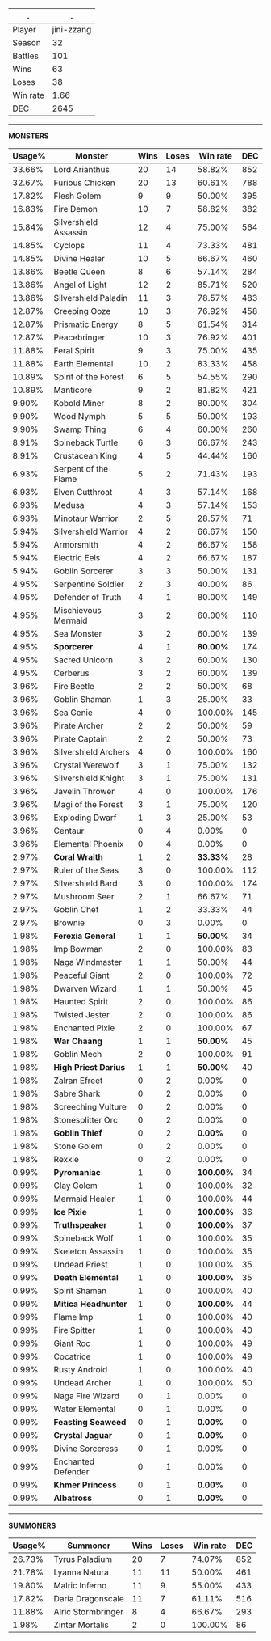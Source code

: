 .|.
|-|-
Player|jini-zzang
Season|32
Battles|101
Wins|63
Loses|38
Win rate|1.66
DEC|2645

---
**MONSTERS**

Usage%|Monster|Wins|Loses|Win rate|DEC|
-|-|-|-|-|-|
33.66%|Lord Arianthus|20|14|58.82%|852|
32.67%|Furious Chicken|20|13|60.61%|788|
17.82%|Flesh Golem|9|9|50.00%|395|
16.83%|Fire Demon|10|7|58.82%|382|
15.84%|Silvershield Assassin|12|4|75.00%|564|
14.85%|Cyclops|11|4|73.33%|481|
14.85%|Divine Healer|10|5|66.67%|460|
13.86%|Beetle Queen|8|6|57.14%|284|
13.86%|Angel of Light|12|2|85.71%|520|
13.86%|Silvershield Paladin|11|3|78.57%|483|
12.87%|Creeping Ooze|10|3|76.92%|458|
12.87%|Prismatic Energy|8|5|61.54%|314|
12.87%|Peacebringer|10|3|76.92%|401|
11.88%|Feral Spirit|9|3|75.00%|435|
11.88%|Earth Elemental|10|2|83.33%|458|
10.89%|Spirit of the Forest|6|5|54.55%|290|
10.89%|Manticore|9|2|81.82%|421|
9.90%|Kobold Miner|8|2|80.00%|304|
9.90%|Wood Nymph|5|5|50.00%|193|
9.90%|Swamp Thing|6|4|60.00%|260|
8.91%|Spineback Turtle|6|3|66.67%|243|
8.91%|Crustacean King|4|5|44.44%|160|
6.93%|Serpent of the Flame|5|2|71.43%|193|
6.93%|Elven Cutthroat|4|3|57.14%|168|
6.93%|Medusa|4|3|57.14%|153|
6.93%|Minotaur Warrior|2|5|28.57%|71|
5.94%|Silvershield Warrior|4|2|66.67%|150|
5.94%|Armorsmith|4|2|66.67%|158|
5.94%|Electric Eels|4|2|66.67%|187|
5.94%|Goblin Sorcerer|3|3|50.00%|131|
4.95%|Serpentine Soldier|2|3|40.00%|86|
4.95%|Defender of Truth|4|1|80.00%|149|
4.95%|Mischievous Mermaid|3|2|60.00%|110|
4.95%|Sea Monster|3|2|60.00%|139|
4.95%|**Sporcerer**|4|1|**80.00%**|174|
4.95%|Sacred Unicorn|3|2|60.00%|130|
4.95%|Cerberus|3|2|60.00%|139|
3.96%|Fire Beetle|2|2|50.00%|68|
3.96%|Goblin Shaman|1|3|25.00%|33|
3.96%|Sea Genie|4|0|100.00%|145|
3.96%|Pirate Archer|2|2|50.00%|59|
3.96%|Pirate Captain|2|2|50.00%|73|
3.96%|Silvershield Archers|4|0|100.00%|160|
3.96%|Crystal Werewolf|3|1|75.00%|132|
3.96%|Silvershield Knight|3|1|75.00%|131|
3.96%|Javelin Thrower|4|0|100.00%|176|
3.96%|Magi of the Forest|3|1|75.00%|120|
3.96%|Exploding Dwarf|1|3|25.00%|53|
3.96%|Centaur|0|4|0.00%|0|
3.96%|Elemental Phoenix|0|4|0.00%|0|
2.97%|**Coral Wraith**|1|2|**33.33%**|28|
2.97%|Ruler of the Seas|3|0|100.00%|112|
2.97%|Silvershield Bard|3|0|100.00%|174|
2.97%|Mushroom Seer|2|1|66.67%|71|
2.97%|Goblin Chef|1|2|33.33%|44|
2.97%|Brownie|0|3|0.00%|0|
1.98%|**Ferexia General**|1|1|**50.00%**|34|
1.98%|Imp Bowman|2|0|100.00%|83|
1.98%|Naga Windmaster|1|1|50.00%|44|
1.98%|Peaceful Giant|2|0|100.00%|72|
1.98%|Dwarven Wizard|1|1|50.00%|45|
1.98%|Haunted Spirit|2|0|100.00%|86|
1.98%|Twisted Jester|2|0|100.00%|86|
1.98%|Enchanted Pixie|2|0|100.00%|67|
1.98%|**War Chaang**|1|1|**50.00%**|45|
1.98%|Goblin Mech|2|0|100.00%|91|
1.98%|**High Priest Darius**|1|1|**50.00%**|40|
1.98%|Zalran Efreet|0|2|0.00%|0|
1.98%|Sabre Shark|0|2|0.00%|0|
1.98%|Screeching Vulture|0|2|0.00%|0|
1.98%|Stonesplitter Orc|0|2|0.00%|0|
1.98%|**Goblin Thief**|0|2|**0.00%**|0|
1.98%|Stone Golem|0|2|0.00%|0|
1.98%|Rexxie|0|2|0.00%|0|
0.99%|**Pyromaniac**|1|0|**100.00%**|34|
0.99%|Clay Golem|1|0|100.00%|32|
0.99%|Mermaid Healer|1|0|100.00%|44|
0.99%|**Ice Pixie**|1|0|**100.00%**|36|
0.99%|**Truthspeaker**|1|0|**100.00%**|37|
0.99%|Spineback Wolf|1|0|100.00%|35|
0.99%|Skeleton Assassin|1|0|100.00%|35|
0.99%|Undead Priest|1|0|100.00%|35|
0.99%|**Death Elemental**|1|0|**100.00%**|35|
0.99%|Spirit Shaman|1|0|100.00%|40|
0.99%|**Mitica Headhunter**|1|0|**100.00%**|44|
0.99%|Flame Imp|1|0|100.00%|40|
0.99%|Fire Spitter|1|0|100.00%|40|
0.99%|Giant Roc|1|0|100.00%|49|
0.99%|Cocatrice|1|0|100.00%|49|
0.99%|Rusty Android|1|0|100.00%|40|
0.99%|Undead Archer|1|0|100.00%|50|
0.99%|Naga Fire Wizard|0|1|0.00%|0|
0.99%|Water Elemental|0|1|0.00%|0|
0.99%|**Feasting Seaweed**|0|1|**0.00%**|0|
0.99%|**Crystal Jaguar**|0|1|**0.00%**|0|
0.99%|Divine Sorceress|0|1|0.00%|0|
0.99%|Enchanted Defender|0|1|0.00%|0|
0.99%|**Khmer Princess**|0|1|**0.00%**|0|
0.99%|**Albatross**|0|1|**0.00%**|0|

---
**SUMMONERS**

Usage%|Summoner|Wins|Loses|Win rate|DEC|
-|-|-|-|-|-|
26.73%|Tyrus Paladium|20|7|74.07%|852|
21.78%|Lyanna Natura|11|11|50.00%|461|
19.80%|Malric Inferno|11|9|55.00%|433|
17.82%|Daria Dragonscale|11|7|61.11%|516|
11.88%|Alric Stormbringer|8|4|66.67%|293|
1.98%|Zintar Mortalis|2|0|100.00%|86|
